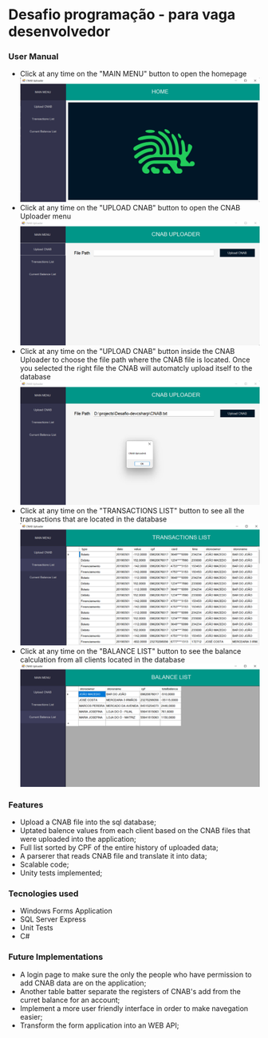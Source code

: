 # Desafio programação - para vaga desenvolvedor

### User Manual

- Click at any time on the "MAIN MENU" button to open the homepage
  ![HomePage](/img/mainMenu.png)
- Click at any time on the "UPLOAD CNAB" button to open the CNAB Uploader menu
  ![CnabUploader](/img/CnabUploader.png)
- Click at any time on the "UPLOAD CNAB" button inside the CNAB Uploader to choose the file path where the CNAB file is located. Once you selected the right file the CNAB will automatcly upload itself to the database
  ![CnabUploader](/img/CnabUploaded.png)
- Click at any time on the "TRANSACTIONS LIST" button to see all the transactions that are located in the database
  ![TransactionsList](/img/transactionsList.png)
- Click at any time on the "BALANCE LIST" button to see the balance calculation from all clients located in the database
  ![TransactionsList](/img/balanceList.png)

### Features

- Upload a CNAB file into the sql database;
- Uptated balence values from each client based on the CNAB files that were uploaded into the application;
- Full list sorted by CPF of the entire history of uploaded data;
- A parserer that reads CNAB file and translate it into data;
- Scalable code;
- Unity tests implemented;

### Tecnologies used

- Windows Forms Application
- SQL Server Express
- Unit Tests
- C#

### Future Implementations

- A login page to make sure the only the people who have permission to add CNAB data are on the application;
- Another table batter separate the registers of CNAB's add from the curret balance for an account;
- Implement a more user friendly interface in order to make navegation easier;
- Transform the form application into an WEB API;
